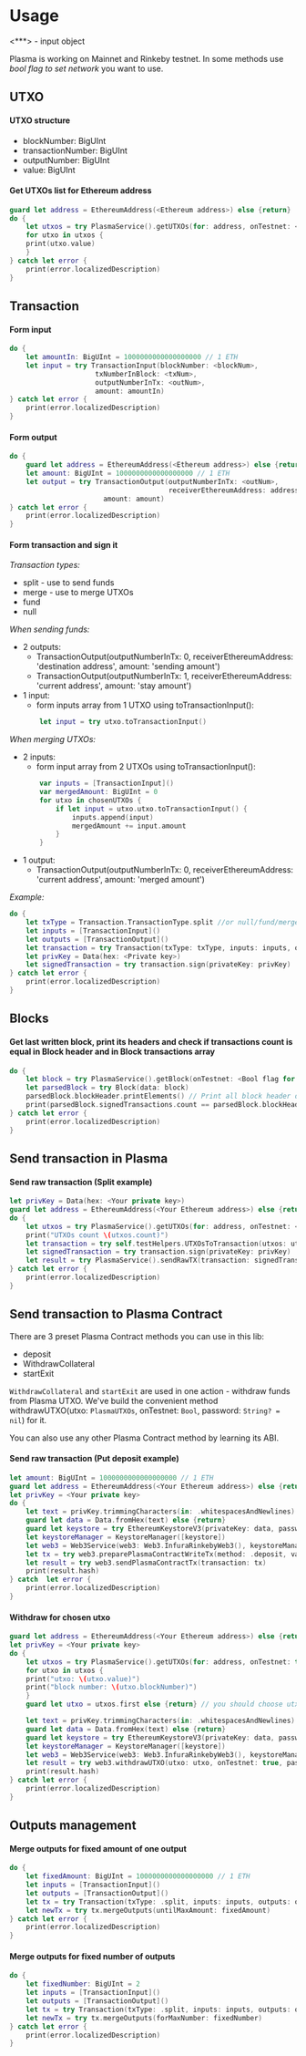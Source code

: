 # Usage

<***> - input object

Plasma is working on Mainnet and Rinkeby testnet. In some methods use *bool flag to set network* you want to use. 

## UTXO

#### UTXO structure

- blockNumber: BigUInt
- transactionNumber: BigUInt
- outputNumber: BigUInt
- value: BigUInt

#### Get UTXOs list for Ethereum address

```swift
guard let address = EthereumAddress(<Ethereum address>) else {return}
do {
    let utxos = try PlasmaService().getUTXOs(for: address, onTestnet: <Bool flag for using Rinkeby network>)
    for utxo in utxos {
	print(utxo.value)
    }
} catch let error {
    print(error.localizedDescription)
}
```

## Transaction

#### Form input

```swift
do {
    let amountIn: BigUInt = 1000000000000000000 // 1 ETH
    let input = try TransactionInput(blockNumber: <blockNum>,
				     txNumberInBlock: <txNum>,
				     outputNumberInTx: <outNum>,
				     amount: amountIn)
} catch let error {
    print(error.localizedDescription)
}
```

#### Form output

```swift
do {
    guard let address = EthereumAddress(<Ethereum address>) else {return}
    let amount: BigUInt = 1000000000000000000 // 1 ETH
    let output = try TransactionOutput(outputNumberInTx: <outNum>,
                                       receiverEthereumAddress: address,
				       amount: amount)
} catch let error {
    print(error.localizedDescription)
}
```

#### Form transaction and sign it

*Transaction types:*
- split - use to send funds
- merge - use to merge UTXOs
- fund
- null

*When sending funds:*
- 2 outputs:
    - TransactionOutput(outputNumberInTx: 0,
                        receiverEthereumAddress: 'destination address',
			amount: 'sending amount')
    - TransactionOutput(outputNumberInTx: 1,
                        receiverEthereumAddress: 'current address',
			amount: 'stay amount')
- 1 input:
    - form inputs array from 1 UTXO using toTransactionInput():
    ```swift
    	let input = try utxo.toTransactionInput()
    ```
    
*When merging UTXOs:*
- 2 inputs:
    - form input array from 2 UTXOs using toTransactionInput():
    ```swift
    	var inputs = [TransactionInput]()
        var mergedAmount: BigUInt = 0
        for utxo in chosenUTXOs {
            if let input = utxo.utxo.toTransactionInput() {
                inputs.append(input)
                mergedAmount += input.amount
            }
        }
    ```
- 1 output:
    - TransactionOutput(outputNumberInTx: 0,
                        receiverEthereumAddress: 'current address',
			amount: 'merged amount')

*Example:*
```swift
do {
    let txType = Transaction.TransactionType.split //or null/fund/merge
    let inputs = [TransactionInput]()
    let outputs = [TransactionOutput]()
    let transaction = try Transaction(txType: txType, inputs: inputs, outputs: outputs)
    let privKey = Data(hex: <Private key>)
    let signedTransaction = try transaction.sign(privateKey: privKey)
} catch let error {
    print(error.localizedDescription)
}
```

## Blocks

#### Get last written block, print its headers and check if transactions count is equal in Block header and in Block transactions array

```swift
do {
    let block = try PlasmaService().getBlock(onTestnet: <Bool flag for using Rinkeby network>, number: <blockNum>)
    let parsedBlock = try Block(data: block)
    parsedBlock.blockHeader.printElements() // Print all block header data
    print(parsedBlock.signedTransactions.count == parsedBlock.blockHeader.numberOfTxInBlock) // Should be true
} catch let error {
    print(error.localizedDescription)
}
```

## Send transaction in Plasma

#### Send raw transaction (Split example)

```swift
let privKey = Data(hex: <Your private key>)
guard let address = EthereumAddress(<Your Ethereum address>) else {return}
do {
    let utxos = try PlasmaService().getUTXOs(for: address, onTestnet: <Bool flag for using Rinkeby network>)
    print("UTXOs count \(utxos.count)")
    let transaction = try self.testHelpers.UTXOsToTransaction(utxos: utxos, address: address, txType: .split) // split is the transaction type. You can also use null/fund/merge
    let signedTransaction = try transaction.sign(privateKey: privKey)
    let result = try PlasmaService().sendRawTX(transaction: signedTransaction, onTestnet: <Bool flag for using Rinkeby network>)
} catch let error {
    print(error.localizedDescription)
}
```

## Send transaction to Plasma Contract

There are 3 preset Plasma Contract methods you can use in this lib:
- deposit
- WithdrawCollateral
- startExit

`WithdrawCollateral` and `startExit` are used in one action - withdraw funds from Plasma UTXO. We've build the convenient method withdrawUTXO(utxo: `PlasmaUTXOs`,
                    onTestnet: `Bool`,
                    password: `String? = nil`) for it.

You can also use any other Plasma Contract method by learning its ABI.

#### Send raw transaction (Put deposit example)
```swift
let amount: BigUInt = 1000000000000000000 // 1 ETH
guard let address = EthereumAddress(<Your Ethereum address>) else {return}
let privKey = <Your private key>
do {
    let text = privKey.trimmingCharacters(in: .whitespacesAndNewlines)
    guard let data = Data.fromHex(text) else {return}
    guard let keystore = try EthereumKeystoreV3(privateKey: data, password: "web3swift") else {return}
    let keystoreManager = KeystoreManager([keystore])
    let web3 = Web3Service(web3: Web3.InfuraRinkebyWeb3(), keystoreManager: keystoreManager, fromAddress: address) // or InfuraMainnetWeb3
    let tx = try web3.preparePlasmaContractWriteTx(method: .deposit, value: amount, parameters: [AnyObject](), extraData: Data())
    let result = try web3.sendPlasmaContractTx(transaction: tx)
    print(result.hash)
} catch  let error {
    print(error.localizedDescription)
}
```

#### Withdraw for chosen utxo

```swift
guard let address = EthereumAddress(<Your Ethereum address>) else {return}
let privKey = <Your private key>
do {
    let utxos = try PlasmaService().getUTXOs(for: address, onTestnet: true)
    for utxo in utxos {
	print("utxo: \(utxo.value)")
	print("block number: \(utxo.blockNumber)")
    }
    guard let utxo = utxos.first else {return} // you should choose utxo by urself

    let text = privKey.trimmingCharacters(in: .whitespacesAndNewlines)
    guard let data = Data.fromHex(text) else {return}
    guard let keystore = try EthereumKeystoreV3(privateKey: data, password: "web3swift") else {return}
    let keystoreManager = KeystoreManager([keystore])
    let web3 = Web3Service(web3: Web3.InfuraRinkebyWeb3(), keystoreManager: keystoreManager, fromAddress: address) // or InfuraMainnetWeb3
    let result = try web3.withdrawUTXO(utxo: utxo, onTestnet: true, password: "web3swift")
    print(result.hash)
} catch let error {
    print(error.localizedDescription)
}
```

## Outputs management

#### Merge outputs for fixed amount of one output

```swift
do {
    let fixedAmount: BigUInt = 1000000000000000000 // 1 ETH
    let inputs = [TransactionInput]()
    let outputs = [TransactionOutput]()
    let tx = try Transaction(txType: .split, inputs: inputs, outputs: outputs) // split is the transaction type. You can also use null/fund/merge
    let newTx = try tx.mergeOutputs(untilMaxAmount: fixedAmount)
} catch let error {
    print(error.localizedDescription)
}
```


#### Merge outputs for fixed number of outputs

```swift
do {
    let fixedNumber: BigUInt = 2
    let inputs = [TransactionInput]()
    let outputs = [TransactionOutput]()
    let tx = try Transaction(txType: .split, inputs: inputs, outputs: outputs) // split is the transaction type. You can also use null/fund/merge
    let newTx = try tx.mergeOutputs(forMaxNumber: fixedNumber)
} catch let error {
    print(error.localizedDescription)
}
```

